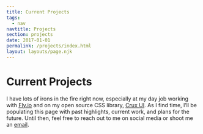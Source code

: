 ```yaml
---
title: Current Projects
tags:
  - nav
navtitle: Projects
section: projects
date: 2017-01-01
permalink: /projects/index.html
layout: layouts/page.njk 
---
```


# Current Projects

I have lots of irons in the fire right now, especially at my day job working with <a href="https:/fly.io" target="_blank">Fly.io</a> and on my open source CSS library, <a href="https://cruxui.com" target="_blank">Crux UI</a>. As I find time, I’ll be populating this page with past highlights, current work, and plans for the future. Until then, feel free to reach out to me on social media or shoot me an <a href="mailto:hello@kylefoster.design">email</a>.

<!-- # Howdy!

I’m a digital designer, developer, and creative leader based in Chicago, Illinois. For over a decade I’ve helped companies create intuitive and attractive digital experiences that solve problems and exceed business objectives. During my career I’ve worked solo, collaboratively, and helped build creative teams from the ground up. Most recently, I’ve specialized in establishing brands and delivering products in the startup space. If you have a project and would like to chat about working together, <a class="underline" href="/services/">hit me up</a>.

Right now I’m collaborating with the amazing people at Fly.io to build a better Internet.

<svg width="300" role="img" fill="currentColor" fill-rule="evenodd" aria-labelledby="logo-title logo-description" viewBox="0 0 161 60"><g bufferred-rendering="static"><title id="logo-title">Fly</title><desc id="logo-description">App performance optimization</desc><path d="M98.516 56.676h-6.733c-.194-.038-.348-.131-.292-.432l5.433-13.534-8.194-19.162-.025-.121.023-.121.068-.103.102-.069.121-.025h6.78l.123.025.103.07.067.106 4.426 11.442 4.471-11.443.067-.105.103-.07.123-.025h6.779l.12.024.102.068c.116.173.085.26.069.342l-13.544 32.937-.068.102-.102.069-.121.024v.001zm18.75-19.3c2.248.019 4.363 1.857 4.269 4.304-.064 1.686-1.261 3.257-2.893 3.789-1.868.61-4.138-.139-5.125-1.888-.976-1.729-.534-4.186 1.189-5.412.725-.516 1.616-.786 2.506-.794h.054l.001.001zm31.345-14.726c3.781.016 7.56 1.837 9.637 5.092 2.459 3.852 2.367 9.267-.19 13.02-2.368 3.476-6.831 5.327-11.198 4.719-3.694-.514-7.087-2.905-8.639-6.332-2.095-4.623-1.064-10.601 2.903-13.897 2.059-1.711 4.757-2.591 7.414-2.602h.073zm-15.704 22.579h-6.323c-.119-.024-.121-.025-.222-.092l-.069-.102-.023-.12v-21.491c.023-.119.024-.121.092-.223l.101-.068.12-.024h6.323l.121.024.102.068.068.102.024.121v21.491c-.024.119-.025.121-.092.222l-.102.068-.121.024h.001zm-64.848-.002h-6.414l-.12-.024-.102-.068-.068-.102-.024-.12v-16.113h-3.717l-.12-.024c-.101-.068-.102-.069-.17-.17l-.024-.12v-5.063l.024-.12c.116-.173.209-.178.29-.194h3.717c0-1.12-.01-2.239.142-3.356.296-2.18 1.147-4.361 2.786-5.902 1.837-1.727 4.486-2.421 7.016-2.43l.04.001v.001h14.632l.12.024.102.068.068.102.024.12v33.179l-.024.12c-.068.101-.069.102-.17.17l-.12.024h-6.369l-.12-.024c-.101-.068-.102-.069-.17-.17l-.024-.12v-31.641l-2.366 4.724c-.047.062-.087.137-.281.173-1.776 0-3.553-.005-5.329 0-.822.007-1.646.287-2.165.96-.608.788-.744 1.836-.749 2.793v1.185h3.992l.12.024.102.068.068.102.024.12v5.063l-.024.12c-.068.101-.069.102-.17.17l-.12.024h-3.992v16.113c-.016.082-.021.175-.194.29l-.12.024zm80.486-15.69c-2.05.018-3.978 1.507-4.379 3.612-.33 1.735.29 3.657 1.69 4.691 1.893 1.399 4.937 1.06 6.384-.91 1.353-1.842 1.11-4.757-.618-6.276-.823-.724-1.925-1.107-3.019-1.117h-.058l.001-.001zm-18.775-18.117c1.632.014 3.241 1.002 3.87 2.486.676 1.595.185 3.607-1.223 4.724-1.417 1.124-3.575 1.204-5.113.194-1.202-.789-1.956-2.229-1.849-3.655.152-2.038 2.124-3.718 4.234-3.749h.081v-.001zM19.347 49.8l.21.062.184.12.012.01.06.052.102.092c.432.394.85.802 1.252 1.226.286.302.562.61.828.93.172.206.338.416.5.63.154.208.3.42.44.636.124.194.24.392.348.594.094.178.18.362.254.548.13.324.226.662.26 1.01l.01.194-.016.46c-.036.384-.124.766-.27 1.124-.18.448-.448.854-.788 1.196-.12.122-.25.236-.384.342l-.338.236-.292.166c-.58.304-1.224.476-1.875.54-.212.02-.424.03-.636.028-.23 0-.46-.014-.688-.04-.38-.044-.756-.126-1.12-.252-.31-.106-.612-.244-.894-.416-.3-.182-.578-.404-.82-.66-.314-.33-.562-.718-.734-1.14-.138-.342-.226-.702-.264-1.068l-.022-.346.004-.276c.01-.168.036-.336.074-.5.042-.182.098-.36.166-.532.068-.176.144-.35.23-.518.104-.204.218-.404.338-.598.132-.208.268-.41.414-.608.222-.306.458-.602.702-.888.258-.302.524-.598.8-.884.346-.362.704-.712 1.074-1.052l.252-.226.012-.012c.184-.118.184-.118.394-.18h.22zm.346-49.792l.516.012.23.014 1.398.114 1.933.27.14.032 1.875.46.528.156.6.204.73.272.566.238.882.412.492.248.998.582.304.182 1.36.984.332.288.938.848.804.854.222.244.944 1.242.14.222.728 1.216.204.388.41.902.428 1.052.14.41.456 1.643.356 2.223.062.69.056.992.004.144-.02 1.108-.012.21-.056.438-.312 1.771-.046.216-.72 2.225-.67 1.603-.85 1.687-1.526 2.633-.784 1.186-.95 1.408-.686.93-1.336 1.773-.918 1.142-1.354 1.637-.948 1.096-1.472 1.645-.926 1.006-2.741 2.835-.062.062-1.466 1.43-.812.764-.05.046-.062.058-.082.056-.058.026-.16.054-.382-.016-.034-.012-.208-.13-.028-.024-.026-.026-.11-.1-.302-.282-.022-.022-2.689-2.643-.832-.854-2.127-2.267-.506-.55-2.565-2.969-.718-.88-2.259-2.913-.224-.298-1.715-2.503-.466-.744-1.232-2.097-.358-.65-1.076-2.251-.172-.442-.618-1.723-.214-.732-.174-.71-.146-.774-.118-.866-.046-.528-.02-.988.004-.168.026-.532.214-2.157.05-.278.49-2.153.01-.04.082-.24.342-.994.106-.25.558-1.218.378-.708.536-.878.534-.78.372-.488.436-.52.478-.524.39-.39 1.028-.896.768-.622.906-.61.646-.41 1.37-.714 1.945-.8.096-.038 1.729-.502.678-.15.932-.186.634-.094.974-.122.658-.056 1.312-.072h.008l.488-.006.048.002.006-.002h.036l.42.008zm-1.106 3.057c-.196.022-.39.048-.584.086-.288.054-.574.13-.852.226-.3.102-.592.226-.874.372-.188.096-.37.202-.548.314-1.322.84-2.331 2.099-3.075 3.463-.124.228-.242.458-.352.694-.132.28-.254.564-.368.85-.148.376-.282.756-.404 1.142-.148.472-.278.948-.39 1.43-.142.606-.258 1.22-.35 1.835-.118.784-.198 1.573-.248 2.361-.032.502-.052 1.004-.062 1.508-.012.578-.006 1.156.034 1.733.096 1.35.328 2.689.632 4.007.384 1.663.884 3.297 1.448 4.906.71 2.021 1.522 4.005 2.403 5.958 1.086 2.415 2.277 4.78 3.539 7.106l.096.174v-38.17l-.044.004zm4.996.096c.88.182 1.747.424 2.591.732 1.202.44 2.357 1.012 3.419 1.727 1.44.968 2.701 2.197 3.677 3.633.576.846 1.052 1.761 1.422 2.717.548 1.408.866 2.899.992 4.403.032.394.054.788.062 1.184.008.368.006.736-.024 1.104-.064.822-.236 1.635-.466 2.427-.186.648-.416 1.284-.672 1.909-.318.778-.676 1.538-1.066 2.283-.862 1.653-1.857 3.233-2.923 4.764-1.312 1.885-2.731 3.693-4.213 5.448-1.548 1.835-3.169 3.611-4.842 5.334l-.214.218c1.184-2.209 2.303-4.455 3.327-6.746.57-1.272 1.112-2.561 1.619-3.861.554-1.428 1.064-2.877 1.506-4.343.332-1.098.626-2.209.866-3.331.206-.962.37-1.937.47-2.915.044-.426.074-.854.09-1.282.012-.39.012-.782.006-1.172-.008-.502-.026-1.002-.058-1.502-.12-2.013-.428-4.019-1.02-5.95-.128-.416-.272-.826-.43-1.23-.12-.308-.25-.614-.388-.914-.758-1.637-1.817-3.169-3.249-4.285l-.482-.348z"></path></g></svg>

I’m also actively developing Crux UI – an open source utility-first CSS library.

<svg width="300px" viewBox="0 0 963 399" aria-labelledby="logo-title logo-description" role="img" fill-rule="evenodd" clip-rule="evenodd">
  <title id="logo-title">Crux UI</title>
  <desc id="logo-description">A utility-first CSS library</desc>
  <path d="M963 39.9c0-22.021-17.879-39.9-39.9-39.9h-883.2c-22.021 0-39.9 17.879-39.9 39.9v319.2c0 22.021 17.879 39.9 39.9 39.9h883.2c22.021 0 39.9-17.879 39.9-39.9v-319.2z" fill="#F30048"></path>
  <path d="M202.969 273.414l76.546-76.546c16.984-16.984 16.984-44.561 0-61.545-16.984-16.983-44.561-16.983-61.545 0l-14.456 14.457M202.989 273.414l-76.546-76.546c-16.984-16.984-16.984-44.561 0-61.545 16.984-16.983 44.561-16.983 61.545 0l14.981 14.981M217.592 256.63l-75.303-75.303c-8.323-8.323-8.323-21.836 0-30.158 8.322-8.322 21.835-8.322 30.157 0l75.165 75.165M158.347 166.53l74.841 74.841" stroke="#FFF" stroke-width="11" fill="none" stroke-linecap="round"></path>
  <path d="M367.73 275.52l-8.788-19.39c-.131-.237-.315-.421-.578-.421h-2.131c-.263 0-.448.184-.579.421l-8.787 19.39c-.211.474.079.71.394.71h4.183c.263 0 .448-.236.632-.657l.736-1.632h8.998l.71 1.632c.185.421.369.657.658.657h4.157c.316 0 .605-.236.395-.71zm-13.155-5.551l2.736-6.183 2.736 6.183h-5.472zM399.711 255.709h-3.92c-.289 0-.5.211-.5.5v11.629c0 2.104-1 3.893-3.578 3.893-2.605 0-3.604-1.789-3.604-3.893v-11.629c0-.289-.211-.5-.5-.5h-3.92c-.29 0-.5.211-.5.5v12.418c0 4.288 2.999 7.787 8.524 7.787 5.499 0 8.498-3.499 8.498-7.787v-12.418c0-.289-.211-.5-.5-.5zM420.569 255.709h-13.918c-.289 0-.526.211-.526.526v3.394c0 .29.263.5.526.5h4.368v15.575c0 .316.236.526.526.526h3.894c.289 0 .499-.236.499-.526v-15.575h4.631c.289 0 .5-.237.5-.526v-3.394c0-.316-.211-.5-.5-.5zM427.641 276.23h3.893c.29 0 .5-.236.5-.526v-19.495c0-.289-.236-.5-.526-.5h-3.894c-.289 0-.499.211-.499.5v19.495c0 .316.236.526.526.526zM451.682 271.81h-7.603v-15.601c0-.289-.237-.5-.527-.5h-3.893c-.29 0-.5.211-.5.5v19.495c0 .316.237.526.526.526h11.997c.263 0 .5-.236.5-.526v-3.394c0-.315-.237-.5-.5-.5zM459.149 276.23h3.893c.29 0 .5-.236.5-.526v-19.495c0-.289-.237-.5-.526-.5h-3.894c-.289 0-.5.211-.5.5v19.495c0 .316.237.526.527.526zM484.058 255.709h-13.918c-.289 0-.526.211-.526.526v3.394c0 .29.263.5.526.5h4.368v15.575c0 .316.237.526.526.526h3.894c.289 0 .5-.236.5-.526v-15.575h4.63c.289 0 .5-.237.5-.526v-3.394c0-.316-.211-.5-.5-.5zM507.731 255.709h-3.999c-.395 0-.71.158-.895.526l-4.078 6.999-4.051-6.999c-.211-.368-.5-.526-.895-.526h-3.999c-.552 0-.605.342-.394.737l6.893 11.55v7.734c0 .316.158.5.5.5h3.92c.315 0 .5-.184.5-.5v-7.734l6.892-11.55c.211-.395.158-.737-.394-.737zM522.827 271.1v-2.894c0-.316-.237-.5-.5-.5h-8.287c-.316 0-.526.211-.526.526v2.894c0 .29.236.5.526.5h8.287c.263 0 .5-.237.5-.526zM542.606 255.709h-12.707c-.29 0-.5.211-.5.5v19.495c0 .29.237.526.5.526h3.92c.289 0 .5-.236.5-.526v-7.656h6.182c.316 0 .527-.21.527-.526v-3.394c0-.289-.237-.5-.527-.5h-6.182v-3.499h8.287c.316 0 .526-.21.526-.526v-3.394c0-.289-.236-.5-.526-.5zM549.599 276.23h3.894c.289 0 .5-.236.5-.526v-19.495c0-.289-.237-.5-.526-.5h-3.894c-.29 0-.5.211-.5.5v19.495c0 .316.237.526.526.526zM577.639 275.336l-3.604-5.841c2.342-1.315 3.525-3.815 3.525-6.419 0-3.789-2.552-7.367-7.419-7.367h-8.524c-.289 0-.5.211-.5.5v19.495c0 .316.237.526.526.526h3.894c.29 0 .5-.236.5-.526v-5.262h3.447l3.236 5.288c.184.342.473.5.894.5h3.525c.606 0 .79-.394.5-.894zm-11.602-15.207h3.973c1.657 0 2.631 1.21 2.631 2.947 0 1.71-.974 2.946-2.631 2.946h-3.973v-5.893zM583.106 272.573c-.315.448-.184.711.079.921.632.579 2.894 2.92 6.946 2.92 4.315 0 7.261-2.604 7.261-6.156 0-3.709-3.367-5.183-7.287-7.077-1.342-.605-1.816-1.026-1.816-1.736 0-.842.711-1.237 1.737-1.237 1.368 0 3.078 1.105 3.604 1.447.395.289.763.158 1.131-.342l1.973-2.578c.237-.342.132-.711-.157-.947-.684-.5-2.763-2.263-6.262-2.263-4.42 0-7.051 2.815-7.051 5.972 0 3.368 2.973 4.788 7.34 6.972 1.053.5 1.763.921 1.763 1.737 0 .894-.842 1.525-2.183 1.525-2.026 0-3.421-1.341-4.131-1.946-.237-.211-.763-.237-1.026.157l-1.921 2.631zM616.593 255.709h-13.918c-.289 0-.526.211-.526.526v3.394c0 .29.263.5.526.5h4.367v15.575c0 .316.237.526.527.526h3.893c.29 0 .5-.236.5-.526v-15.575h4.631c.289 0 .499-.237.499-.526v-3.394c0-.316-.21-.5-.499-.5zM642.733 276.414c3.184 0 5.815-1.236 7.814-3.236.237-.236.237-.473 0-.71l-2.92-2.605c-.237-.184-.474-.184-.711.027-1.052 1.026-2.315 1.736-4.104 1.736-3.288 0-5.683-2.473-5.683-5.656 0-3.184 2.395-5.657 5.683-5.657 1.789 0 3.052.711 4.104 1.737.237.21.474.21.711.026l2.92-2.605c.237-.236.237-.473 0-.71-1.999-1.999-4.63-3.236-7.814-3.236-6.103 0-10.655 4.394-10.655 10.445s4.552 10.444 10.655 10.444zM656.461 272.573c-.315.448-.184.711.079.921.632.579 2.894 2.92 6.946 2.92 4.315 0 7.261-2.604 7.261-6.156 0-3.709-3.367-5.183-7.287-7.077-1.342-.605-1.816-1.026-1.816-1.736 0-.842.711-1.237 1.737-1.237 1.368 0 3.078 1.105 3.604 1.447.395.289.763.158 1.131-.342l1.973-2.578c.237-.342.132-.711-.157-.947-.684-.5-2.763-2.263-6.262-2.263-4.42 0-7.051 2.815-7.051 5.972 0 3.368 2.973 4.788 7.34 6.972 1.053.5 1.763.921 1.763 1.737 0 .894-.842 1.525-2.183 1.525-2.026 0-3.421-1.341-4.131-1.946-.237-.211-.763-.237-1.026.157l-1.921 2.631zM676.477 272.573c-.315.448-.184.711.079.921.632.579 2.894 2.92 6.946 2.92 4.315 0 7.261-2.604 7.261-6.156 0-3.709-3.367-5.183-7.287-7.077-1.342-.605-1.816-1.026-1.816-1.736 0-.842.711-1.237 1.737-1.237 1.368 0 3.078 1.105 3.604 1.447.395.289.763.158 1.131-.342l1.973-2.578c.237-.342.132-.711-.157-.947-.684-.5-2.763-2.263-6.262-2.263-4.42 0-7.051 2.815-7.051 5.972 0 3.368 2.973 4.788 7.34 6.972 1.053.5 1.763.921 1.763 1.737 0 .894-.842 1.525-2.184 1.525-2.025 0-3.42-1.341-4.13-1.946-.237-.211-.763-.237-1.026.157l-1.921 2.631zM719.351 271.81h-7.604v-15.601c0-.289-.236-.5-.526-.5h-3.894c-.289 0-.5.211-.5.5v19.495c0 .316.237.526.527.526h11.997c.263 0 .499-.236.499-.526v-3.394c0-.315-.236-.5-.499-.5zM726.817 276.23h3.894c.289 0 .5-.236.5-.526v-19.495c0-.289-.237-.5-.526-.5h-3.894c-.29 0-.5.211-.5.5v19.495c0 .316.237.526.526.526zM750.569 265.154c1.71-1.131 2.289-2.762 2.289-4.209 0-2.868-2.236-5.236-5.893-5.236h-8.13c-.289 0-.5.211-.5.5v19.495c0 .316.237.526.526.526h8.709c3.446 0 6.445-2.394 6.445-5.84 0-2.237-1.236-4.052-3.446-5.236zm-2.578-3.104c0 1.052-.711 1.92-2.105 1.92h-2.631v-3.841h2.631c1.394 0 2.105.868 2.105 1.921zm-1.447 9.76h-3.289v-3.972h3.289c1.473 0 2.21.947 2.21 1.973 0 1.052-.737 1.999-2.21 1.999zM776.978 275.336l-3.604-5.841c2.341-1.315 3.525-3.815 3.525-6.419 0-3.789-2.552-7.367-7.419-7.367h-8.524c-.29 0-.5.211-.5.5v19.495c0 .316.237.526.526.526h3.894c.289 0 .5-.236.5-.526v-5.262h3.446l3.236 5.288c.184.342.474.5.895.5h3.525c.605 0 .789-.394.5-.894zm-11.602-15.207h3.972c1.658 0 2.631 1.21 2.631 2.947 0 1.71-.973 2.946-2.631 2.946h-3.972v-5.893zM802.94 275.52l-8.787-19.39c-.132-.237-.316-.421-.579-.421h-2.131c-.263 0-.447.184-.579.421l-8.787 19.39c-.211.474.079.71.394.71h4.184c.263 0 .447-.236.631-.657l.737-1.632h8.997l.711 1.632c.184.421.368.657.657.657h4.157c.316 0 .605-.236.395-.71zm-13.155-5.551l2.736-6.183 2.737 6.183h-5.473zM825.35 275.336l-3.604-5.841c2.341-1.315 3.525-3.815 3.525-6.419 0-3.789-2.552-7.367-7.419-7.367h-8.524c-.29 0-.5.211-.5.5v19.495c0 .316.237.526.526.526h3.894c.289 0 .5-.236.5-.526v-5.262h3.446l3.236 5.288c.184.342.474.5.895.5h3.525c.605 0 .789-.394.5-.894zm-11.602-15.207h3.972c1.658 0 2.631 1.21 2.631 2.947 0 1.71-.973 2.946-2.631 2.946h-3.972v-5.893zM848.786 255.709h-3.999c-.395 0-.71.158-.894.526l-4.078 6.999-4.052-6.999c-.21-.368-.5-.526-.894-.526h-3.999c-.553 0-.606.342-.395.737l6.893 11.55v7.734c0 .316.158.5.5.5h3.92c.316 0 .5-.184.5-.5v-7.734l6.893-11.55c.21-.395.158-.737-.395-.737z" fill="#FFF"></path>
  <path d="M387.537 205.224c-9.627 0-16.159-6.532-16.159-16.502 0-13.237 10.142-24.066 22.863-24.066 5.501 0 9.627 1.891 13.581 6.36 1.375 1.547 3.438 1.719 4.641.516l13.409-11.001c1.375-1.376.688-2.751.172-3.61-6.533-9.798-17.363-16.159-30.943-16.159-25.786 0-48.306 22.175-48.306 49.507 0 22.174 15.815 38.848 38.163 38.848 12.893 0 25.099-5.157 34.038-13.236 1.547-1.547 1.203-3.266 0-4.641l-11.002-12.205c-1.032-1.203-2.579-1.375-3.954-.172-4.814 4.47-9.799 6.361-16.503 6.361zM496.182 146.263c-2.063-2.578-6.361-5.501-11.862-5.501-9.455 0-16.675 5.329-22.348 13.58l.86-8.423c.172-1.547-1.031-3.266-2.579-3.266h-19.425c-1.547 0-2.579.86-2.751 2.407l-11.174 79.244c-.171 1.203.86 2.579 2.407 2.579h20.457c1.719 0 2.751-1.032 2.922-2.407l5.845-41.427c1.376-10.142 9.455-18.909 20.973-18.909 2.407 0 4.641.172 6.704.688 1.547.344 2.923.688 3.782-1.031l7.22-13.924c.688-1.375 0-2.407-1.031-3.61zM580.932 142.653h-20.629c-1.547 0-2.063.172-2.407 1.719l-6.188 44.865c-.86 6.532-7.908 15.815-19.426 15.815-6.016 0-13.237-2.923-11.174-16.502l5.845-42.631c.344-1.547-1.031-3.266-2.578-3.266h-20.629c-1.547 0-2.063.172-2.407 1.719l-6.704 47.787c-3.095 22.519 8.767 36.958 28.192 36.958 9.627 0 18.91-5.329 25.443-13.58l-.688 7.908c-.172 1.547 1.031 3.438 2.579 3.438h19.941c1.547 0 2.063-.344 2.407-1.891l11.002-79.073c.343-1.547-1.032-3.266-2.579-3.266zM667.401 224.304l-21.488-40.567 31.974-37.474c1.204-1.719-.172-3.61-2.234-3.61h-23.38c-1.375 0-2.063 0-3.094 1.204l-15.987 20.455-10.315-19.424c-.172-1.203-1.375-2.235-2.75-2.235h-23.38c-2.063 0-2.063.86-1.031 2.579l20.285 38.505-33.694 39.536c-1.203 1.719.172 3.61 2.407 3.61h23.379c1.375 0 2.063 0 3.095-1.204l17.534-22.69 11.518 21.659c.516 1.203 1.375 2.235 2.75 2.235h23.38c2.063 0 2.063-.86 1.031-2.579zM808.708 142.653h-20.628c-1.547 0-2.063.172-2.407 1.719l-6.189 44.865c-.859 6.532-7.907 15.815-19.425 15.815-6.017 0-13.237-2.923-11.174-16.502l5.845-42.631c.344-1.547-1.032-3.266-2.579-3.266h-20.629c-1.547 0-2.063.172-2.406 1.719l-6.705 47.787c-3.094 22.519 8.768 36.958 28.193 36.958 9.627 0 18.91-5.329 25.442-13.58l-.687 7.908c-.172 1.547 1.031 3.438 2.578 3.438h19.941c1.548 0 2.063-.344 2.407-1.891l11.002-79.073c.344-1.547-1.031-3.266-2.579-3.266zM823.664 145.06l-11.174 79.244c-.171 1.203 1.032 2.579 2.407 2.579h20.457c1.719 0 2.751-1.032 2.922-2.407l11.002-78.385c.172-1.719-1.031-3.438-2.578-3.438h-20.285c-1.547 0-2.579.86-2.751 2.407z" fill="#FFF"></path>
</svg>

I’m also helping design and develop other amazing projects, such as BuildPlane 

<svg fill="currentColor" aria-labelledby="logo-title logo-description" fill-rule="evenodd" width="300px" role="img" viewBox="0 0 249 58"><title id="logo-title">BuildPlane</title><desc id="logo-description">Construction tamed</desc><path d="M77.541 26.877h-6.654v-7.367h7.011c3.129 0 4.872 1.307 4.872 3.565 0 2.574-2.1 3.802-5.229 3.802m6.774 7.882c0 2.535-2.021 3.842-5.348 3.842h-8.08v-7.605h7.724c3.841 0 5.704 1.387 5.704 3.763m7.023.555c0 4.872 2.733 8.04 7.446 8.04 3.248 0 5.188-1.704 6.535-3.684v3.249h4.793v-20.913h-4.793v11.802c0 3.248-1.941 5.189-4.714 5.189-2.851 0-4.475-1.862-4.475-5.109v-11.882h-4.792v13.308zm22.509 7.605h4.792v-20.913h-4.792v20.913zm-.198-24.122h5.149v-4.555h-5.149v4.555zm8.964 24.122h4.793v-28.914h-4.793v28.914zm12.251-10.458c0-4.197 2.733-6.732 6.021-6.732 3.208 0 6.059 2.653 6.059 6.732 0 4.08-2.851 6.734-6.059 6.734-3.248 0-6.021-2.615-6.021-6.734m4.872-10.891c-4.991 0-9.704 3.92-9.704 10.891 0 6.972 4.792 10.893 9.704 10.893 3.406 0 5.584-1.743 7.129-3.921v3.486h4.793v-28.914h-4.793v11.248c-1.505-1.941-3.684-3.683-7.129-3.683m-60.809 21.349c6.18 0 10.259-2.654 10.259-7.645 0-3.803-2.258-5.663-5.505-6.773 2.059-1.07 3.961-2.812 3.961-6.219 0-4.356-3.525-7.089-9.111-7.089h-12.436v27.726h12.832z"></path><path d="M159.116 30.283v-12.199h7.011c4.475 0 7.445 2.059 7.445 6.021v.079c0 3.644-3.009 6.099-7.604 6.099h-6.852zm20.529 12.636h3.05v-28.914h-3.05v28.914zm16.015-10.378c2.494 0 4.515.436 6.02.871v1.98c0 3.249-3.09 5.546-6.853 5.546-2.772 0-5.148-1.505-5.148-4.079v-.08c0-2.574 2.139-4.238 5.981-4.238m-7.249-8.675l.911 2.496c1.902-.872 3.803-1.505 6.218-1.505 3.842 0 6.1 1.901 6.1 5.585v.713c-1.821-.515-3.684-.872-6.297-.872-5.189 0-8.754 2.298-8.754 6.615v.079c0 4.199 3.842 6.377 7.644 6.377 3.605 0 5.982-1.663 7.407-3.525v3.09h2.931v-12.517c0-2.614-.713-4.595-2.099-5.981-1.505-1.505-3.723-2.257-6.615-2.257-2.971 0-5.188.673-7.446 1.702m20.41-1.425v20.478h3.051v-11.724c0-3.843 2.614-6.417 6.139-6.417 3.604 0 5.664 2.376 5.664 6.178v11.963h3.05v-12.714c0-4.873-2.892-8.199-7.843-8.199-3.525 0-5.664 1.782-7.01 4v-3.565h-3.051zm23.817 9.109c.397-4 3.089-6.97 6.655-6.97 4.08 0 6.218 3.248 6.534 6.97h-13.189zm6.733-9.544c-5.664 0-9.822 4.752-9.822 10.654v.079c0 6.337 4.594 10.654 10.218 10.654 3.882 0 6.378-1.544 8.437-3.842l-1.901-1.702c-1.664 1.742-3.644 2.891-6.455 2.891-3.645 0-6.774-2.495-7.21-6.932h16.24c.039-.356.039-.594.039-.99 0-5.981-3.485-10.812-9.546-10.812m-83.384-6.813v27.726h3.129v-9.783h6.734c5.901 0 10.892-3.09 10.892-9.071v-.079c0-5.466-4.12-8.793-10.378-8.793h-10.377zM41.663 38.254l-17.068 9.854v8.691l12.297-7.1 12.297-7.1v-28.399l-12.297-7.1-12.297-7.1-12.298 7.1-.249.144v8.69l12.547-7.244 17.068 9.855v19.709zm-34.137-28.4v-8.248l-7.526 4.345v36.648l7.526 4.345v-37.09z" fill="#62BFF9"></path><path d="M24.595 34.254v8.691l12.596-7.273v-14.546l-12.596-7.272-12.597 7.272v31.926l7.526 4.346v-31.926000000000002l5.071-2.928 5.07 2.928v5.854l-5.07 2.928z"></path></svg>

and Flight Deck.

<svg width="300" viewBox="0 0 148 20" xmlns="http://www.w3.org/2000/svg" fill-rule="evenodd" clip-rule="evenodd">
	<path d="M9.874 16.819c-.315 0-.571-.257-.571-.572 0-.316.256-.572.571-.572.316 0 .572.256.572.572 0 .315-.256.572-.572.572zm3.473-.931c-.273.158-.623.064-.781-.209-.158-.273-.064-.623.209-.781.273-.158.623-.064.781.209.158.274.064.623-.209.781z"></path>
	<path d="M9.898 2.928c1.217.004 2.429.335 3.481.949l.081.057.07.071c.17.205.17.531-.003.735-.151.178-.415.248-.634.167l-.172-.09c-1.057-.594-2.306-.847-3.514-.706-1.449.169-2.824.898-3.77 2.022-.842 1-1.333 2.291-1.364 3.597-.048 2.042 1.041 4.077 2.865 5.149l.09.063c.203.172.259.493.123.724-.134.23-.441.34-.692.247-.11-.041-.208-.112-.309-.176-1.351-.857-2.386-2.189-2.882-3.721-.521-1.608-.436-3.393.251-4.946.611-1.381 1.681-2.554 3.007-3.282 1.014-.556 2.167-.855 3.33-.86h.042z" fill="url(#fda)"></path>
	<path d="M15.889 13.346c-.158.273-.508.367-.781.209-.273-.157-.367-.507-.209-.78.157-.274.507-.367.781-.21.273.158.367.508.209.781zm.93-3.472c0 .315-.256.572-.571.572-.316 0-.572-.257-.572-.572 0-.316.256-.572.572-.572.315 0 .571.256.571.572zm-.93-3.472c.158.273.064.623-.209.781-.274.157-.624.064-.781-.21-.158-.273-.064-.623.209-.781.273-.157.623-.064.781.21zm-5.995-6.402c2.639.006 5.285 1.116 7.144 3.079 1.558 1.646 2.526 3.846 2.686 6.108.174 2.463-.617 4.982-2.184 6.912-1.463 1.8-3.58 3.052-5.854 3.479-1.248.235-2.542.225-3.785-.03-1.955-.4-3.782-1.4-5.169-2.857-1.654-1.736-2.645-4.094-2.727-6.49-.07-2.067.534-4.152 1.696-5.867 1.278-1.889 3.243-3.31 5.437-3.945.885-.256 1.806-.387 2.726-.389h.03zm-.029 1.143c-2.377.006-4.724 1.02-6.356 2.755-1.566 1.665-2.439 3.967-2.361 6.264.082 2.403 1.198 4.744 3.017 6.318 1.566 1.354 3.624 2.122 5.692 2.125 2.126.003 4.243-.804 5.832-2.219 1.683-1.499 2.744-3.669 2.897-5.92.129-1.906-.392-3.847-1.452-5.438-.903-1.356-2.193-2.451-3.69-3.12-1.052-.471-2.194-.734-3.352-.762l-.227-.003zm59.144 8.845c.092.071.173.155.202.265l.015.112v2.407l-.018.124c-.04.134-.137.244-.221.36-.788 1.083-1.991 1.86-3.308 2.071-1.802.29-3.743-.362-4.917-1.842-1.65-2.081-1.497-5.574.892-7.36 1.244-.93 2.919-1.23 4.461-.844l.124.033.034.009c.194.051.385.116.568.2l.106.069c.055.064.11.131.132.212.023.082.021.169-.006.25l-.056.114-.294.422c-.102.113-.238.196-.385.186-.195-.012-.358-.101-.539-.154l-.024-.007c-1.073-.267-2.243-.154-3.173.479-.704.479-1.21 1.231-1.43 2.047-.372 1.378-.028 2.968 1.065 3.952 1.205 1.084 3.146 1.269 4.552.415.424-.257.796-.599 1.088-1.001v-1.265h-2.94l-.112-.015-.196-.113c-.08-.08-.112-.192-.127-.308v-.441c.015-.114.048-.229.127-.308.081-.08.193-.112.308-.127h3.854l.112.015.106.043zm64.961 3.558l.169.164.258.441c.074.177.069.387-.065.524-.085.087-.201.137-.313.193l-.309.142-.213.081-.091.03c-2.488.789-5.608-.135-6.685-2.925-.67-1.735-.356-3.831.85-5.27 1.201-1.434 3.276-2.058 5.081-1.715l.226.046.304.073.16.045c.212.066.423.149.63.238l.039.017.104.064c.112.123.184.283.144.442l-.046.113-.257.441c-.071.09-.157.173-.265.201-.214.057-.425-.11-.661-.19-1.546-.523-3.416-.191-4.454 1.075-1.28 1.561-1.102 4.198.528 5.463 1.109.86 2.728 1.047 3.955.559.158-.057.312-.128.451-.222l.006-.005c.094-.047.116-.07.224-.076l.23.051zm-87.927 1.793h-4.593l-.218-.058c-.1-.058-.174-.156-.203-.265l-.015-.112v-9.316c.015-.114.048-.229.128-.308.08-.08.192-.112.308-.127h.477l.113.015c.143.059.269.16.308.308l.015.112v8.439h3.68l.113.015.195.113c.08.08.113.192.128.308v.441c-.025.19-.135.37-.323.42l-.113.015zm30.502 0h-.478l-.218-.058c-.099-.058-.173-.156-.202-.265l-.015-.112v-9.316l.058-.218c.058-.099.156-.173.264-.202l.113-.015h.478l.113.015.195.112c.08.08.112.193.127.308v3.791h4.532v-3.791c.025-.19.135-.37.322-.42l.113-.015h.478c.114.015.229.048.308.127.08.08.112.193.127.308v9.316l-.058.217c-.058.1-.156.174-.264.203l-.113.015h-.478l-.218-.058c-.099-.058-.173-.156-.203-.265l-.014-.112v-4.213h-4.532v4.213l-.058.217c-.057.1-.155.174-.264.203l-.113.015zm-45.606 0h-.477l-.218-.058c-.1-.058-.174-.156-.203-.265l-.015-.112v-9.316l.058-.218c.058-.099.156-.173.265-.202l.113-.015h4.152l.113.015c.143.059.269.16.308.308l.015.112v.441l-.059.218c-.057.1-.155.174-.264.203l-.113.015h-3.239v3.097h3.055c.191.025.371.135.421.323l.015.113v.441l-.058.218c-.058.099-.156.173-.265.203l-.113.014h-3.055v4.03l-.015.112-.113.196c-.08.08-.192.112-.308.127zm72.084 0h-1.562c-.191-.025-.371-.135-.421-.323l-.015-.112v-9.316c.015-.114.049-.229.128-.308.08-.08.193-.112.308-.127h1.583c1.388.003 2.813.224 3.955 1.033.676.479 1.205 1.155 1.512 1.934.285.721.383 1.509.366 2.281-.028 1.273-.437 2.571-1.385 3.487-1.008.974-2.498 1.363-3.875 1.436l-.594.015zm17.015 0h-4.153c-.191-.025-.371-.135-.421-.323l-.015-.112v-9.316l.059-.218c.057-.099.155-.173.264-.202l.113-.015h4.153l.112.015.196.112c.08.08.112.193.127.308v.441l-.058.218c-.058.1-.156.174-.265.203l-.112.015h-3.24v3.097h3.056c.19.025.37.135.42.323l.015.113v.441c-.015.114-.048.229-.127.308-.08.08-.193.112-.308.127h-3.056v3.153h3.24c.19.025.37.135.42.323l.015.113v.441c-.025.19-.135.37-.323.42l-.112.015zm-67.251 0h-.478c-.114-.015-.229-.048-.308-.127-.08-.081-.112-.193-.128-.308v-9.316c.026-.19.136-.37.323-.42l.113-.015h.478l.113.015.195.112c.08.08.112.193.127.308v9.316l-.058.217c-.058.1-.156.174-.264.203l-.113.015zm39.395 0h-.478c-.191-.025-.37-.135-.421-.323l-.015-.112v-8.439h-2.192l-.112-.015c-.143-.059-.269-.161-.308-.308l-.015-.113v-.441l.058-.218c.058-.099.156-.173.265-.202l.112-.015h5.733l.113.015.195.112c.08.08.113.193.128.308v.441c-.015.114-.049.229-.128.308-.08.08-.193.113-.308.128h-2.192v8.439l-.015.112c-.059.143-.161.269-.308.308l-.112.015zm49.427 0h-.478c-.114-.015-.229-.048-.308-.127-.08-.081-.112-.193-.127-.308v-9.316c.015-.114.048-.229.127-.308.081-.08.193-.112.308-.127h.478l.218.058c.1.058.174.156.203.265l.015.112v4.871l4.168-5.145.095-.087.244-.074h.588l.121.017c.097.044.131.046.204.129.11.123.139.309.076.458l-.062.105-3.086 3.826 3.4 4.97.053.105c.038.196-.015.41-.187.514-.091.054-.123.048-.225.062h-.57c-.106-.013-.21-.04-.289-.11l-.069-.078-3.013-4.37-1.448 1.796v2.327c-.025.19-.135.37-.323.42l-.113.015zm-39.235-8.874v7.562c.706 0 1.412.007 2.108-.129 1.142-.224 2.267-.828 2.742-2 .274-.674.327-1.427.269-2.133-.056-.667-.246-1.339-.665-1.88-.743-.958-2.094-1.334-3.264-1.405-.396-.023-.793-.015-1.19-.015zm-91.761 1.011l1.984-3.394c.097-.156.259-.263.44-.281l.085-.001.057.006c.28.044.505.322.481.61-.006.086-.034.168-.076.243l-1.983 3.393c.145.134.273.286.381.453.535.823.536 1.958-.034 2.789-.458.667-1.25 1.09-2.066 1.093-.826.003-1.637-.427-2.099-1.118-.538-.807-.561-1.932-.013-2.769.45-.689 1.245-1.13 2.082-1.139h.03c.248.001.495.041.731.115zm-.742 1.028c-.451.003-.891.24-1.14.614-.337.509-.284 1.246.152 1.702.255.266.621.424.991.424.442-.001.877-.229 1.129-.593.35-.507.306-1.251-.129-1.714-.253-.27-.618-.43-.991-.433h-.012z"></path>
	<defs>
		<linearGradient id="fda" x2="1" gradientUnits="userSpaceOnUse" gradientTransform="matrix(-7.333 12.148 -12.148 -7.333 -2099.26 -1611.31)">
			<stop offset="0" stop-color="#ffc93d"></stop>
			<stop offset="1" stop-color="#ff1471"></stop>
		</linearGradient>
	</defs>
</svg> -->
